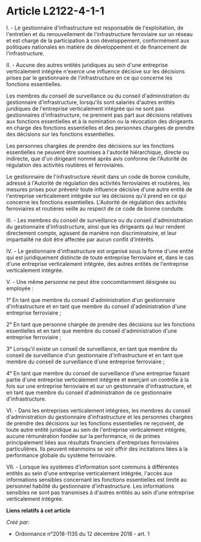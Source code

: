# Article L2122-4-1-1

I. - Le gestionnaire d'infrastructure est responsable de l'exploitation, de l'entretien et du renouvellement de
l'infrastructure ferroviaire sur un réseau et est chargé de la participation à son développement, conformément aux politiques
nationales en matière de développement et de financement de l'infrastructure.

II. - Aucune des autres entités juridiques au sein d'une entreprise verticalement intégrée n'exerce une influence décisive
sur les décisions prises par le gestionnaire de l'infrastructure en ce qui concerne les fonctions essentielles.

Les membres du conseil de surveillance ou du conseil d'administration du gestionnaire d'infrastructure, lorsqu'ils sont
salariés d'autres entités juridiques de l'entreprise verticalement intégrée qui ne sont pas gestionnaires d'infrastructure,
ne prennent pas part aux décisions relatives aux fonctions essentielles et à la nomination ou la révocation des dirigeants en
charge des fonctions essentielles et des personnes chargées de prendre des décisions sur les fonctions essentielles.

Les personnes chargées de prendre des décisions sur les fonctions essentielles ne peuvent être soumises à l'autorité
hiérarchique, directe ou indirecte, que d'un dirigeant nommé après avis conforme de l'Autorité de régulation des activités
routières et ferroviaires.

Le gestionnaire de l'infrastructure réunit dans un code de bonne conduite, adressé à l'Autorité de régulation des activités
ferroviaires et routières, les mesures prises pour prévenir toute influence décisive d'une autre entité de l'entreprise
verticalement intégrée sur les décisions qu'il prend en ce qui concerne les fonctions essentielles. L'Autorité de régulation
des activités ferroviaires et routières veille au respect de ce code de bonne conduite.

III. - Les membres du conseil de surveillance ou du conseil d'administration du gestionnaire d'infrastructure, ainsi que les
dirigeants qui leur rendent directement compte, agissent de manière non discriminatoire, et leur impartialité ne doit être
affectée par aucun conflit d'intérêts.

IV. - Le gestionnaire d'infrastructure est organisé sous la forme d'une entité qui est juridiquement distincte de toute
entreprise ferroviaire et, dans le cas d'une entreprise verticalement intégrée, des autres entités de l'entreprise
verticalement intégrée.

V. - Une même personne ne peut être concomitamment désignée ou employée :

1° En tant que membre du conseil d'administration d'un gestionnaire d'infrastructure et en tant que membre du conseil
d'administration d'une entreprise ferroviaire ;

2° En tant que personne chargée de prendre des décisions sur les fonctions essentielles et en tant que membre du conseil
d'administration d'une entreprise ferroviaire ;

3° Lorsqu'il existe un conseil de surveillance, en tant que membre du conseil de surveillance d'un gestionnaire
d'infrastructure et en tant que membre du conseil de surveillance d'une entreprise ferroviaire ;

4° En tant que membre du conseil de surveillance d'une entreprise faisant partie d'une entreprise verticalement intégrée et
exerçant un contrôle à la fois sur une entreprise ferroviaire et sur un gestionnaire d'infrastructure, et en tant que membre
du conseil d'administration de ce gestionnaire d'infrastructure.

VI. - Dans les entreprises verticalement intégrées, les membres du conseil d'administration du gestionnaire d'infrastructure
et les personnes chargées de prendre des décisions sur les fonctions essentielles ne reçoivent, de toute autre entité
juridique au sein de l'entreprise verticalement intégrée, aucune rémunération fondée sur la performance, ni de primes
principalement liées aux résultats financiers d'entreprises ferroviaires particulières. Ils peuvent néanmoins se voir offrir
des incitations liées à la performance globale du système ferroviaire.

VII. - Lorsque les systèmes d'information sont communs à différentes entités au sein d'une entreprise verticalement intégrée,
l'accès aux informations sensibles concernant les fonctions essentielles est limité au personnel habilité du gestionnaire
d'infrastructure. Les informations sensibles ne sont pas transmises à d'autres entités au sein d'une entreprise verticalement
intégrée.

**Liens relatifs à cet article**

_Créé par_:

  - Ordonnance n°2018-1135 du 12 décembre 2018 - art. 1
